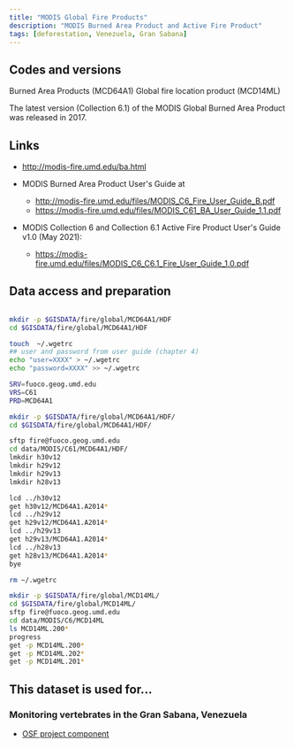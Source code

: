 ```yaml
---
title: "MODIS Global Fire Products"
description: "MODIS Burned Area Product and Active Fire Product"
tags: [deforestation, Venezuela, Gran Sabana]
---
```


## Codes and versions

Burned Area Products (MCD64A1)
Global fire location product (MCD14ML)

The latest version (Collection 6.1) of the MODIS Global Burned Area Product was released in 2017.

## Links

- http://modis-fire.umd.edu/ba.html

- MODIS Burned Area Product User's Guide at 
    - http://modis-fire.umd.edu/files/MODIS_C6_Fire_User_Guide_B.pdf
    - https://modis-fire.umd.edu/files/MODIS_C61_BA_User_Guide_1.1.pdf

- MODIS Collection 6 and Collection 6.1 Active Fire Product User's Guide v1.0 (May 2021): 
    - https://modis-fire.umd.edu/files/MODIS_C6_C6.1_Fire_User_Guide_1.0.pdf

## Data access and preparation

```sh

mkdir -p $GISDATA/fire/global/MCD64A1/HDF
cd $GISDATA/fire/global/MCD64A1/HDF

touch  ~/.wgetrc
## user and password from user guide (chapter 4)
echo "user=XXXX" > ~/.wgetrc
echo "password=XXXX" >> ~/.wgetrc

SRV=fuoco.geog.umd.edu
VRS=C61
PRD=MCD64A1

mkdir -p $GISDATA/fire/global/MCD64A1/HDF/
cd $GISDATA/fire/global/MCD64A1/HDF/

sftp fire@fuoco.geog.umd.edu
cd data/MODIS/C61/MCD64A1/HDF/
lmkdir h30v12 
lmkdir h29v12 
lmkdir h29v13  
lmkdir h28v13

lcd ../h30v12
get h30v12/MCD64A1.A2014*
lcd ../h29v12
get h29v12/MCD64A1.A2014*
lcd ../h29v13
get h29v13/MCD64A1.A2014*
lcd ../h28v13
get h28v13/MCD64A1.A2014*
bye

rm ~/.wgetrc

```



```sh
mkdir -p $GISDATA/fire/global/MCD14ML/
cd $GISDATA/fire/global/MCD14ML/
sftp fire@fuoco.geog.umd.edu
cd data/MODIS/C6/MCD14ML
ls MCD14ML.200*
progress
get -p MCD14ML.200*
get -p MCD14ML.202*
get -p MCD14ML.201*
```


## This dataset is used for...

### Monitoring vertebrates in the Gran Sabana, Venezuela
- [OSF project component](https://osf.io/hux9f)
